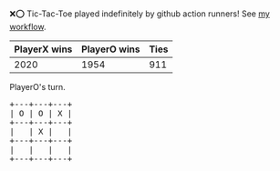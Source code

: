 :x::o: Tic-Tac-Toe played indefinitely by github action runners! See [my workflow](.github/workflows/play.yaml).

|PlayerX wins|PlayerO wins|Ties|
|-|-|-|
|2020|1954|911|

PlayerO's turn.

<pre>
+---+---+---+
| O | O | X |
+---+---+---+
|   | X |   |
+---+---+---+
|   |   |   |
+---+---+---+
</pre>